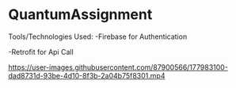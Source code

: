 # QuantumAssignment

Tools/Technologies Used:
-Firebase for Authentication 

-Retrofit for Api Call


https://user-images.githubusercontent.com/87900566/177983100-dad8731d-93be-4d10-8f3b-2a04b75f8301.mp4

